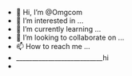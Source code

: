 - 👋 Hi, I’m @Omgcom
- 👀 I’m interested in ...
- 🌱 I’m currently learning ...
- 💞️ I’m looking to collaborate on ...
- 📫 How to reach me ...
- ___________________________hi
- 
<!---
Omgcom/Omgcom is a ✨ special ✨ repository because its `README.md` (this file) appears on your GitHub profile.
You can click the Preview link to take a look at your changes.
--->
